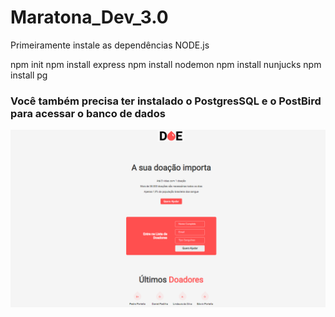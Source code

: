 # Maratona_Dev_3.0

Primeiramente instale as dependências NODE.js

npm init
npm install express
npm install nodemon
npm install nunjucks
npm install pg

### Você também precisa ter instalado o PostgresSQL e o PostBird para acessar o banco de dados

![dashboard](https://github.com/PedroPadilhaPortella/Maratona_Dev_3.0/blob/master/dashboard.PNG)
